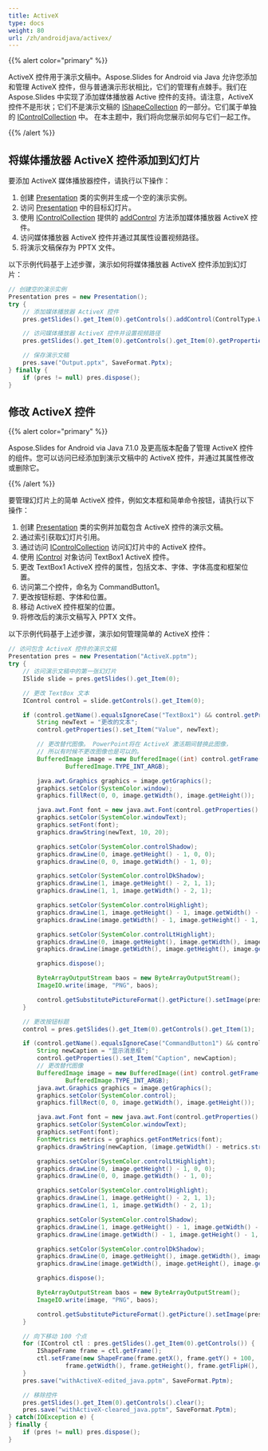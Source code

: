 ```yaml
---
title: ActiveX
type: docs
weight: 80
url: /zh/androidjava/activex/
---
```



{{% alert color="primary" %}} 

ActiveX 控件用于演示文稿中。Aspose.Slides for Android via Java 允许您添加和管理 ActiveX 控件，但与普通演示形状相比，它们的管理有点棘手。我们在 Aspose.Slides 中实现了添加媒体播放器 Active 控件的支持。请注意，ActiveX 控件不是形状；它们不是演示文稿的 [IShapeCollection](https://reference.aspose.com/slides/androidjava/com.aspose.slides/interfaces/IShapeCollection) 的一部分。它们属于单独的 [IControlCollection](https://reference.aspose.com/slides/androidjava/com.aspose.slides/interfaces/IControlCollection) 中。 在本主题中，我们将向您展示如何与它们一起工作。

{{% /alert %}} 

## **将媒体播放器 ActiveX 控件添加到幻灯片**
要添加 ActiveX 媒体播放器控件，请执行以下操作：

1. 创建 [Presentation](https://reference.aspose.com/slides/androidjava/com.aspose.slides/presentation) 类的实例并生成一个空的演示实例。
1. 访问 [Presentation](https://reference.aspose.com/slides/androidjava/com.aspose.slides/presentation) 中的目标幻灯片。
1. 使用 [IControlCollection](https://reference.aspose.com/slides/androidjava/com.aspose.slides/interfaces/IControlCollection) 提供的 [addControl](https://reference.aspose.com/slides/androidjava/com.aspose.slides/IControlCollection#addControl-int-float-float-float-float-) 方法添加媒体播放器 ActiveX 控件。
1. 访问媒体播放器 ActiveX 控件并通过其属性设置视频路径。
1. 将演示文稿保存为 PPTX 文件。

以下示例代码基于上述步骤，演示如何将媒体播放器 ActiveX 控件添加到幻灯片：

```java
// 创建空的演示实例
Presentation pres = new Presentation();
try {
    // 添加媒体播放器 ActiveX 控件
    pres.getSlides().get_Item(0).getControls().addControl(ControlType.WindowsMediaPlayer, 100, 100, 400, 400);

    // 访问媒体播放器 ActiveX 控件并设置视频路径
    pres.getSlides().get_Item(0).getControls().get_Item(0).getProperties().set_Item("URL", "Wildlife.wmv");

    // 保存演示文稿
    pres.save("Output.pptx", SaveFormat.Pptx);
} finally {
    if (pres != null) pres.dispose();
}
```

## **修改 ActiveX 控件**
{{% alert color="primary" %}} 

Aspose.Slides for Android via Java 7.1.0 及更高版本配备了管理 ActiveX 控件的组件。您可以访问已经添加到演示文稿中的 ActiveX 控件，并通过其属性修改或删除它。

{{% /alert %}} 

要管理幻灯片上的简单 ActiveX 控件，例如文本框和简单命令按钮，请执行以下操作：

1. 创建 [Presentation](https://reference.aspose.com/slides/androidjava/com.aspose.slides/presentation) 类的实例并加载包含 ActiveX 控件的演示文稿。
1. 通过索引获取幻灯片引用。
1. 通过访问 [IControlCollection](https://reference.aspose.com/slides/androidjava/com.aspose.slides/interfaces/IControlCollection) 访问幻灯片中的 ActiveX 控件。
1. 使用 [IControl](https://reference.aspose.com/slides/androidjava/com.aspose.slides/interfaces/IControl) 对象访问 TextBox1 ActiveX 控件。
1. 更改 TextBox1 ActiveX 控件的属性，包括文本、字体、字体高度和框架位置。
1. 访问第二个控件，命名为 CommandButton1。
1. 更改按钮标题、字体和位置。
1. 移动 ActiveX 控件框架的位置。
1. 将修改后的演示文稿写入 PPTX 文件。

以下示例代码基于上述步骤，演示如何管理简单的 ActiveX 控件：

```java
// 访问包含 ActiveX 控件的演示文稿
Presentation pres = new Presentation("ActiveX.pptm");
try {
    // 访问演示文稿中的第一张幻灯片
    ISlide slide = pres.getSlides().get_Item(0);

    // 更改 TextBox 文本
    IControl control = slide.getControls().get_Item(0);

    if (control.getName().equalsIgnoreCase("TextBox1") && control.getProperties() != null) {
        String newText = "更改的文本";
        control.getProperties().set_Item("Value", newText);

        // 更改替代图像。 PowerPoint将在 ActiveX 激活期间替换此图像，
        // 所以有时候不更改图像也是可以的。
        BufferedImage image = new BufferedImage((int) control.getFrame().getWidth(), (int) control.getFrame().getHeight(),
                BufferedImage.TYPE_INT_ARGB);

        java.awt.Graphics graphics = image.getGraphics();
        graphics.setColor(SystemColor.window);
        graphics.fillRect(0, 0, image.getWidth(), image.getHeight());

        java.awt.Font font = new java.awt.Font(control.getProperties().get_Item("FontName"), java.awt.Font.PLAIN, 16);
        graphics.setColor(SystemColor.windowText);
        graphics.setFont(font);
        graphics.drawString(newText, 10, 20);

        graphics.setColor(SystemColor.controlShadow);
        graphics.drawLine(0, image.getHeight() - 1, 0, 0);
        graphics.drawLine(0, 0, image.getWidth() - 1, 0);

        graphics.setColor(SystemColor.controlDkShadow);
        graphics.drawLine(1, image.getHeight() - 2, 1, 1);
        graphics.drawLine(1, 1, image.getWidth() - 2, 1);

        graphics.setColor(SystemColor.controlHighlight);
        graphics.drawLine(1, image.getHeight() - 1, image.getWidth() - 1, image.getHeight() - 1);
        graphics.drawLine(image.getWidth() - 1, image.getHeight() - 1, image.getWidth() - 1, 1);

        graphics.setColor(SystemColor.controlLtHighlight);
        graphics.drawLine(0, image.getHeight(), image.getWidth(), image.getHeight());
        graphics.drawLine(image.getWidth(), image.getHeight(), image.getWidth(), 0);

        graphics.dispose();

        ByteArrayOutputStream baos = new ByteArrayOutputStream();
        ImageIO.write(image, "PNG", baos);

        control.getSubstitutePictureFormat().getPicture().setImage(pres.getImages().addImage(baos.toByteArray()));
    }

    // 更改按钮标题
    control = pres.getSlides().get_Item(0).getControls().get_Item(1);

    if (control.getName().equalsIgnoreCase("CommandButton1") && control.getProperties() != null) {
        String newCaption = "显示消息框";
        control.getProperties().set_Item("Caption", newCaption);
        // 更改替代图像
        BufferedImage image = new BufferedImage((int) control.getFrame().getWidth(), (int) control.getFrame().getHeight(),
                BufferedImage.TYPE_INT_ARGB);
        java.awt.Graphics graphics = image.getGraphics();
        graphics.setColor(SystemColor.control);
        graphics.fillRect(0, 0, image.getWidth(), image.getHeight());

        java.awt.Font font = new java.awt.Font(control.getProperties().get_Item("FontName"), java.awt.Font.PLAIN, 16);
        graphics.setColor(SystemColor.windowText);
        graphics.setFont(font);
        FontMetrics metrics = graphics.getFontMetrics(font);
        graphics.drawString(newCaption, (image.getWidth() - metrics.stringWidth(newCaption)) / 2, 20);

        graphics.setColor(SystemColor.controlLtHighlight);
        graphics.drawLine(0, image.getHeight() - 1, 0, 0);
        graphics.drawLine(0, 0, image.getWidth() - 1, 0);

        graphics.setColor(SystemColor.controlHighlight);
        graphics.drawLine(1, image.getHeight() - 2, 1, 1);
        graphics.drawLine(1, 1, image.getWidth() - 2, 1);

        graphics.setColor(SystemColor.controlShadow);
        graphics.drawLine(1, image.getHeight() - 1, image.getWidth() - 1, image.getHeight() - 1);
        graphics.drawLine(image.getWidth() - 1, image.getHeight() - 1, image.getWidth() - 1, 1);

        graphics.setColor(SystemColor.controlDkShadow);
        graphics.drawLine(0, image.getHeight(), image.getWidth(), image.getHeight());
        graphics.drawLine(image.getWidth(), image.getHeight(), image.getWidth(), 0);

        graphics.dispose();

        ByteArrayOutputStream baos = new ByteArrayOutputStream();
        ImageIO.write(image, "PNG", baos);

        control.getSubstitutePictureFormat().getPicture().setImage(pres.getImages().addImage(baos.toByteArray()));
    }

    // 向下移动 100 个点
    for (IControl ctl : pres.getSlides().get_Item(0).getControls()) {
        IShapeFrame frame = ctl.getFrame();
        ctl.setFrame(new ShapeFrame(frame.getX(), frame.getY() + 100,
                frame.getWidth(), frame.getHeight(), frame.getFlipH(), frame.getFlipV(), frame.getRotation()));
    }
    pres.save("withActiveX-edited_java.pptm", SaveFormat.Pptm);

    // 移除控件
    pres.getSlides().get_Item(0).getControls().clear();
    pres.save("withActiveX-cleared_java.pptm", SaveFormat.Pptm);
} catch(IOException e) {
} finally {
    if (pres != null) pres.dispose();
}
```